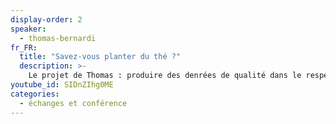 ```yaml
---
display-order: 2
speaker:
  - thomas-bernardi
fr_FR:
  title: "Savez-vous planter du thé ?"
  description: >-
    Le projet de Thomas : produire des denrées de qualité dans le respect de la terre et du vivant, ni plus ni moins. C'est aussi l'occasion de créer les conditions pour transmettre des savoir-faire paysans, botaniques, jardiniers et artisanaux dans un cadre bucolique, à deux pas de l'Étang de Gruellau ; une zone naturelle de 60ha. Dans cette conférence, Thomas nous fait un retour d'expérience honnête avec ses joies, ses succès mais aussi ses doutes et ses "désillusions".
youtube_id: SIDnZIhg0ME
categories:
  - échanges et conférence
---
```

